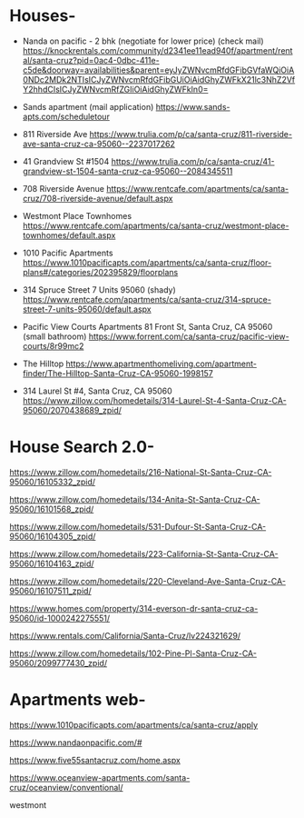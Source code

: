 # Houses-


- Nanda on pacific - 2 bhk (negotiate for lower price)
(check mail)
https://knockrentals.com/community/d2341ee11ead940f/apartment/rental/santa-cruz?pid=0ac4-0dbc-411e-c5de&doorway=availabilities&parent=eyJyZWNvcmRfdGFibGVfaWQiOiA0NDc2MDk2NTIsICJyZWNvcmRfdGFibGUiOiAidGhyZWFkX21lc3NhZ2VfY2hhdCIsICJyZWNvcmRfZGIiOiAidGhyZWFkIn0=


- Sands apartment
(mail application)
https://www.sands-apts.com/scheduletour


- 811 Riverside Ave
https://www.trulia.com/p/ca/santa-cruz/811-riverside-ave-santa-cruz-ca-95060--2237017262


- 41 Grandview St #1504
https://www.trulia.com/p/ca/santa-cruz/41-grandview-st-1504-santa-cruz-ca-95060--2084345511


- 708 Riverside Avenue
https://www.rentcafe.com/apartments/ca/santa-cruz/708-riverside-avenue/default.aspx


- Westmont Place Townhomes
https://www.rentcafe.com/apartments/ca/santa-cruz/westmont-place-townhomes/default.aspx


- 1010 Pacific Apartments
https://www.1010pacificapts.com/apartments/ca/santa-cruz/floor-plans#/categories/202395829/floorplans


- 314 Spruce Street 7 Units 95060
(shady)
https://www.rentcafe.com/apartments/ca/santa-cruz/314-spruce-street-7-units-95060/default.aspx


- Pacific View Courts Apartments 81 Front St, Santa Cruz, CA 95060
(small bathroom)
https://www.forrent.com/ca/santa-cruz/pacific-view-courts/8r99mc2


- The Hilltop
https://www.apartmenthomeliving.com/apartment-finder/The-Hilltop-Santa-Cruz-CA-95060-1998157


- 314 Laurel St #4, Santa Cruz, CA 95060
https://www.zillow.com/homedetails/314-Laurel-St-4-Santa-Cruz-CA-95060/2070438689_zpid/


# House Search 2.0-


https://www.zillow.com/homedetails/216-National-St-Santa-Cruz-CA-95060/16105332_zpid/


https://www.zillow.com/homedetails/134-Anita-St-Santa-Cruz-CA-95060/16101568_zpid/


https://www.zillow.com/homedetails/531-Dufour-St-Santa-Cruz-CA-95060/16104305_zpid/


https://www.zillow.com/homedetails/223-California-St-Santa-Cruz-CA-95060/16104163_zpid/


https://www.zillow.com/homedetails/220-Cleveland-Ave-Santa-Cruz-CA-95060/16107511_zpid/


https://www.homes.com/property/314-everson-dr-santa-cruz-ca-95060/id-1000242275551/


https://www.rentals.com/California/Santa-Cruz/lv224321629/


https://www.zillow.com/homedetails/102-Pine-Pl-Santa-Cruz-CA-95060/2099777430_zpid/


# Apartments web-

https://www.1010pacificapts.com/apartments/ca/santa-cruz/apply

https://www.nandaonpacific.com/#

https://www.five55santacruz.com/home.aspx

https://www.oceanview-apartments.com/santa-cruz/oceanview/conventional/

westmont
